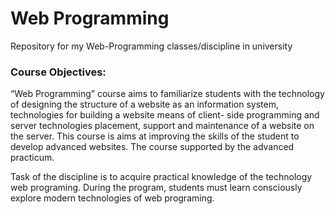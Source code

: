 # Web Programming 

Repository for my Web-Programming classes/discipline in university

### Course Objectives:

“Web Programming” course aims to familiarize students with the technology of designing the structure of a website as an information system, technologies for building a website means of client- side programming and server technologies placement, support and maintenance of a website on the server. This course is aims at improving the skills of the student to develop advanced websites. The course supported by the advanced practicum.

Task of the discipline is to acquire practical knowledge of the technology web programing. During the program, students must learn consciously explore modern technologies of web programing. 

 